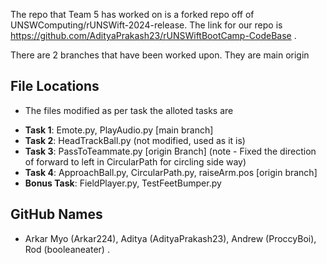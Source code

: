 The repo that Team 5 has worked on is a forked repo off of UNSWComputing/rUNSWift-2024-release. The link for our repo is https://github.com/AdityaPrakash23/rUNSWiftBootCamp-CodeBase .

There are 2 branches that have been worked upon. They are
main
origin

## File Locations
- The files modified as per task the alloted tasks are

* **Task 1**: Emote.py, PlayAudio.py [main branch]
* **Task 2**: HeadTrackBall.py (not modified, used as it is)
* **Task 3**: PassToTeammate.py [origin Branch] (note - Fixed the direction of forward to left in CircularPath for circling side way)
* **Task 4**: ApproachBall.py, CircularPath.py,  raiseArm.pos [origin branch]
* **Bonus Task**: FieldPlayer.py, TestFeetBumper.py

## GitHub Names
-  Arkar Myo (Arkar224), Aditya (AdityaPrakash23), Andrew (ProccyBoi), Rod (booleaneater) .